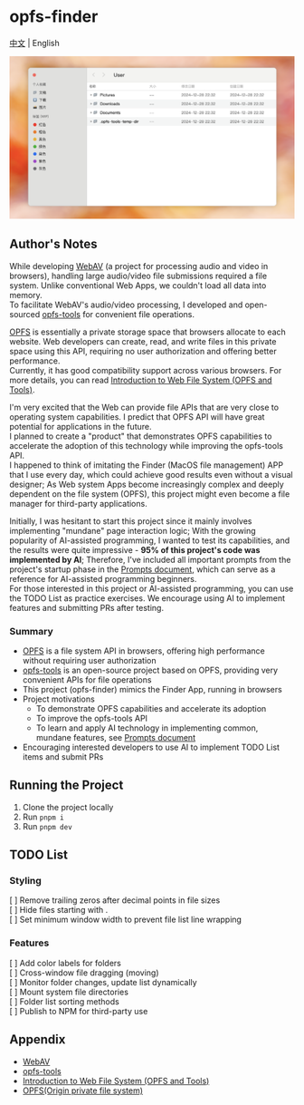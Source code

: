 # opfs-finder

[中文](./README.md) | English

![preview img](./preview.png)

## Author's Notes

While developing [WebAV][1] (a project for processing audio and video in browsers), handling large audio/video file submissions required a file system. Unlike conventional Web Apps, we couldn't load all data into memory.  
To facilitate WebAV's audio/video processing, I developed and open-sourced [opfs-tools][2] for convenient file operations.

[OPFS][4] is essentially a private storage space that browsers allocate to each website. Web developers can create, read, and write files in this private space using this API, requiring no user authorization and offering better performance.  
Currently, it has good compatibility support across various browsers. For more details, you can read [Introduction to Web File System (OPFS and Tools)][3].

I'm very excited that the Web can provide file APIs that are very close to operating system capabilities. I predict that OPFS API will have great potential for applications in the future.  
I planned to create a "product" that demonstrates OPFS capabilities to accelerate the adoption of this technology while improving the opfs-tools API.  
I happened to think of imitating the Finder (MacOS file management) APP that I use every day, which could achieve good results even without a visual designer;
As Web system Apps become increasingly complex and deeply dependent on the file system (OPFS), this project might even become a file manager for third-party applications.

Initially, I was hesitant to start this project since it mainly involves implementing "mundane" page interaction logic;
With the growing popularity of AI-assisted programming, I wanted to test its capabilities, and the results were quite impressive - **95% of this project's code was implemented by AI**;
Therefore, I've included all important prompts from the project's startup phase in the [Prompts document](./prompts.md), which can serve as a reference for AI-assisted programming beginners.  
For those interested in this project or AI-assisted programming, you can use the TODO List as practice exercises. We encourage using AI to implement features and submitting PRs after testing.

### Summary

- [OPFS][4] is a file system API in browsers, offering high performance without requiring user authorization
- [opfs-tools][2] is an open-source project based on OPFS, providing very convenient APIs for file operations
- This project (opfs-finder) mimics the Finder App, running in browsers
- Project motivations
  - To demonstrate OPFS capabilities and accelerate its adoption
  - To improve the opfs-tools API
  - To learn and apply AI technology in implementing common, mundane features, see [Prompts document](./prompts.md)
- Encouraging interested developers to use AI to implement TODO List items and submit PRs

## Running the Project

1. Clone the project locally
2. Run `pnpm i`
3. Run `pnpm dev`

## TODO List

### Styling

[ ] Remove trailing zeros after decimal points in file sizes  
[ ] Hide files starting with .  
[ ] Set minimum window width to prevent file list line wrapping

### Features

[ ] Add color labels for folders  
[ ] Cross-window file dragging (moving)  
[ ] Monitor folder changes, update list dynamically  
[ ] Mount system file directories  
[ ] Folder list sorting methods  
[ ] Publish to NPM for third-party use

## Appendix

- [WebAV][1]
- [opfs-tools][2]
- [Introduction to Web File System (OPFS and Tools)][3]
- [OPFS(Origin private file system)][4]

[1]: https://github.com/bilibili/WebAV
[2]: https://github.com/hughfenghen/opfs-tools
[3]: https://hughfenghen.github.io/posts/2024/03/14/web-storage-and-opfs/
[4]: https://developer.mozilla.org/zh-CN/docs/Web/API/File_System_API/Origin_private_file_system
